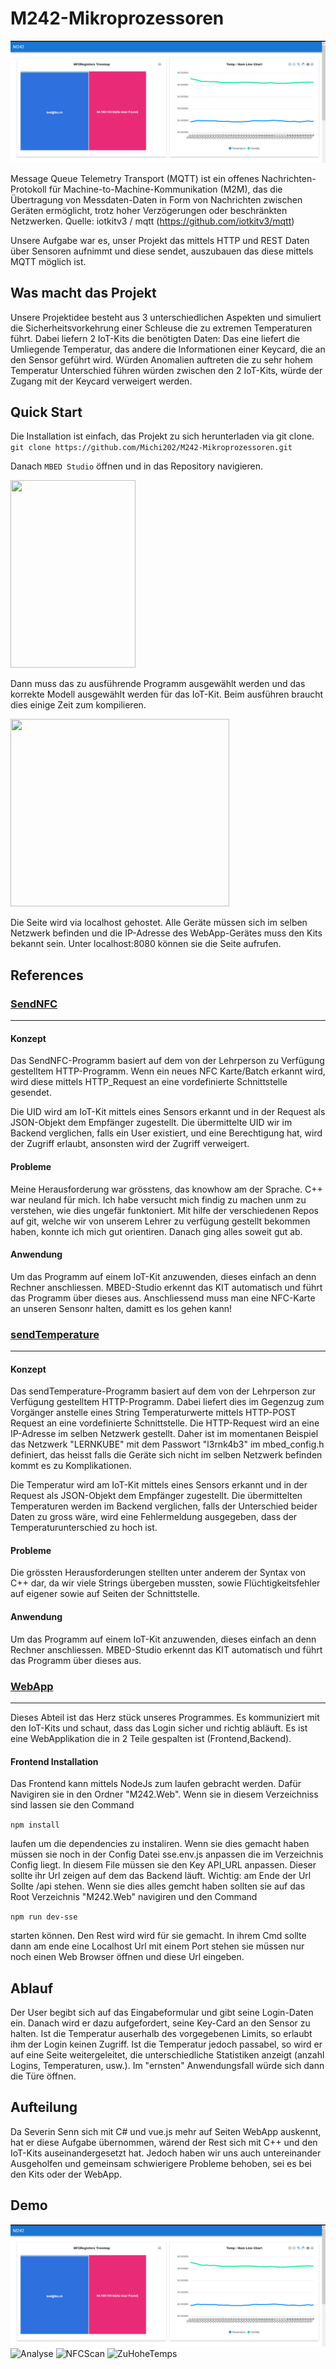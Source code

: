 # M242-Mikroprozessoren

![Analyse1](images/Analyse1.PNG)

Message Queue Telemetry Transport (MQTT) ist ein offenes Nachrichten-Protokoll für Machine-to-Machine-Kommunikation (M2M), das die Übertragung von Messdaten-Daten in Form von Nachrichten zwischen Geräten ermöglicht, trotz hoher Verzögerungen oder beschränkten Netzwerken.
Quelle:  iotkitv3 / mqtt (https://github.com/iotkitv3/mqtt) 

Unsere Aufgabe war es, unser Projekt das mittels HTTP und REST Daten über Sensoren aufnimmt und diese sendet, auszubauen das diese mittels MQTT möglich ist.


## Was macht das Projekt  
Unsere Projektidee besteht aus 3 unterschiedlichen Aspekten und simuliert die Sicherheitsvorkehrung einer Schleuse die zu extremen Temperaturen führt. 
Dabei liefern 2 IoT-Kits die benötigten Daten: Das eine liefert die Umliegende Temperatur, das andere die Informationen einer Keycard, die an den Sensor geführt wird. Würden Anomalien auftreten die zu sehr hohem Temperatur Unterschied führen würden zwischen den 2 IoT-Kits, würde der Zugang mit der Keycard verweigert werden.

## Quick Start

Die Installation ist einfach, das Projekt zu sich herunterladen via git clone.
```git clone https://github.com/Michi202/M242-Mikroprozessoren.git```

Danach ```MBED Studio``` öffnen und in das Repository navigieren.

<img src="https://github.com/Michi202/M242-Mikroprozessoren/blob/LB03/images/OpenWorkspace.png" width=200 height=300>

Dann muss das zu ausführende Programm ausgewählt werden und das korrekte Modell ausgewählt werden für das IoT-Kit. Beim ausführen braucht dies einige Zeit zum kompilieren.

<img src="https://github.com/Michi202/M242-Mikroprozessoren/blob/LB03/images/ActiveProgram.png" width=350 height=300>

Die Seite wird via localhost gehostet.
Alle Geräte müssen sich im selben Netzwerk befinden und die IP-Adresse des WebApp-Gerätes muss den Kits bekannt sein.
Unter localhost:8080 können sie die Seite aufrufen.

## References  

### [SendNFC](SendNFC/README.md) 

------------

#### Konzept

Das SendNFC-Programm basiert auf dem von der Lehrperson zu Verfügung gestelltem HTTP-Programm. Wenn ein neues NFC Karte/Batch erkannt wird, wird diese mittels HTTP_Request an eine vordefinierte Schnittstelle gesendet.

Die UID wird am IoT-Kit mittels eines Sensors erkannt und in der Request als JSON-Objekt dem Empfänger zugestellt. Die übermittelte UID wir im Backend verglichen, falls ein User existiert, und eine Berechtigung hat, wird der Zugriff erlaubt, ansonsten wird der Zugriff verweigert.

#### Probleme

Meine Herausforderung war grösstens, das knowhow am der Sprache. C++ war neuland für mich. Ich habe versucht mich findig zu machen unm zu verstehen, wie dies ungefär funktoniert. Mit hilfe der verschiedenen Repos auf git, welche wir von unserem Lehrer zu verfügung gestellt bekommen haben, konnte ich mich gut orientiren. Danach ging alles soweit gut ab.

#### Anwendung

Um das Programm auf einem IoT-Kit anzuwenden, dieses einfach an denn Rechner anschliessen. MBED-Studio erkennt das KIT automatisch und führt das Programm über dieses aus. Anschliessend muss man eine NFC-Karte an unseren Sensonr halten, damitt es los gehen kann!


### [sendTemperature](sendTemperature/README.md) 

---------------

#### Konzept

Das sendTemperature-Programm basiert auf dem von der Lehrperson zur Verfügung gestelltem HTTP-Programm. Dabei liefert dies im Gegenzug zum Vorgänger anstelle eines String Temperaturwerte mittels HTTP-POST Request an eine vordefinierte Schnittstelle. Die HTTP-Request wird an eine IP-Adresse im selben Netzwerk gestellt. Daher ist im momentanen Beispiel das Netzwerk "LERNKUBE" mit dem Passwort "l3rnk4b3" im mbed_config.h definiert, das heisst falls die Geräte sich nicht im selben Netzwerk befinden kommt es zu Komplikationen.

Die Temperatur wird am IoT-Kit mittels eines Sensors erkannt und in der Request als JSON-Objekt dem Empfänger zugestellt. Die übermittelten Temperaturen werden im Backend verglichen, falls der Unterschied beider Daten zu gross wäre, wird eine Fehlermeldung ausgegeben, dass der Temperaturunterschied zu hoch ist.

#### Probleme

Die grössten Herausforderungen stellten unter anderem der Syntax von C++ dar, da wir viele Strings übergeben mussten, sowie Flüchtigkeitsfehler auf eigener sowie auf Seiten der Schnittstelle.

#### Anwendung

Um das Programm auf einem IoT-Kit anzuwenden, dieses einfach an denn Rechner anschliessen. MBED-Studio erkennt das KIT automatisch und führt das Programm über dieses aus.

### [WebApp](WebApp/README.md)  

--------------------

Dieses Abteil ist das Herz stück unseres Programmes. Es kommuniziert mit den IoT-Kits und schaut, dass das Login sicher und richtig abläuft. Es ist eine WebApplikation die in 2 Teile gespalten ist (Frontend,Backend).

#### Frontend Installation

Das Frontend kann mittels NodeJs zum laufen gebracht werden. Dafür Navigiren sie in den Ordner "M242.Web". Wenn sie in diesem Verzeichniss sind lassen sie den Command

```npm install```

laufen um die dependencies zu instaliren. Wenn sie dies gemacht haben müssen sie noch in der Config Datei sse.env.js anpassen die im Verzeichnis Config liegt. In diesem File müssen sie den Key API_URL anpassen. Dieser sollte ihr Url zeigen auf dem das Backend läuft. Wichtig: am Ende der Url Sollte /api stehen. Wenn sie dies alles gemcht haben sollten sie auf das Root Verzeichnis "M242.Web" navigiren und den Command

```npm run dev-sse```

starten können. Den Rest wird wird für sie gemacht. In ihrem Cmd sollte dann am ende eine Localhost Url mit einem Port stehen sie müssen nur noch einen Web Browser öffnen und diese Url eingeben.

## Ablauf
Der User begibt sich auf das Eingabeformular und gibt seine Login-Daten ein. Danach wird er dazu aufgefordert, seine Key-Card an den Sensor zu halten. Ist die Temperatur auserhalb des vorgegebenen Limits, so erlaubt ihm der Login keinen Zugriff. Ist die Temperatur jedoch passabel, so wird er auf eine Seite weitergeleitet, die unterschiedliche Statistiken anzeigt (anzahl Logins, Temperaturen, usw.). Im "ernsten" Anwendungsfall würde sich dann die Türe öffnen.

## Aufteilung
Da Severin Senn sich mit C# und vue.js mehr auf Seiten WebApp auskennt, hat er diese Aufgabe übernommen, wärend der Rest sich mit C++ und den IoT-Kits auseinandergesetzt hat. Jedoch haben wir uns auch untereinander Ausgeholfen und gemeinsam schwierigere Probleme behoben, sei es bei den Kits oder der WebApp.

## Demo
![Analyse1](images/Analyse1.PNG)
![Analyse](images/Analyse.PNG)
![NFCScan](images/NFCScan.PNG)
![ZuHoheTemps](images/ZuHoheTemps.PNG)
